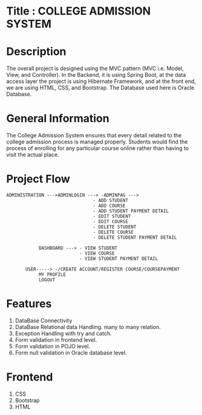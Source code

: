 # Title : COLLEGE ADMISSION SYSTEM


# Description
The overall project is designed using the MVC pattern (MVC i.e. Model, View, and Controller). In the Backend, it is using Spring Boot, at the data access layer the project is using Hibernate Framework, and at the front end, we are using HTML, CSS, and Bootstrap. The Database used here is Oracle Database.

# General Information
The College Admission System ensures that every detail related to the college admission process is managed properly. Students would find the process of enrolling for any particular course online rather than having to visit the actual place. 

# Project Flow

    ADMINISTRATION --->ADMINLOGIN ---> -ADMINPAG ---> 
                                    - ADD STUDENT
                                    - ADD COURSE
                                    - ADD STUDENT PAYMENT DETAIL
                                    - EDIT STUDENT
                                    - EDIT COURSE
                                    - DELETE STUDENT
                                    - DELETE COURSE
                                    - DELETE STUDENT PAYMENT DETAIL
                                    
                DASHBOARD ---> - VIEW STUDENT
                               - VIEW COURSE
                               - VIEW STUDENT PAYMENT DETAIL
					  
		   USER-----> -/CREATE ACCOUNT/REGISTER COURSE/COURSEPAYMENT
                MY PROFILE
                LOGOUT          
# Features
1. DataBase Connectivity
2. DataBase Relational data Handling. many to many relation.
3. Exception Handling with try and catch.
4. Form validation in frontend level.
5. Form validation in POJO level.
6. Form null validation in Oracle database level. 

# Frontend 

1. CSS
2. Bootstrap 
3. HTML 
           
